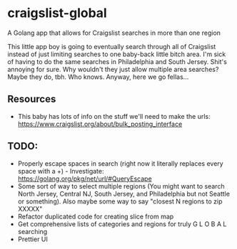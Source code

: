 # craigslist-global
A Golang app that allows for Craigslist searches in more than one region

This little app boy is going to eventually search through all of Craigslist instead of just limiting searches to one baby-back little bitch area. I'm sick of having to do the same searches in Philadelphia and South Jersey. Shit's annoying for sure. Why wouldn't they just allow multiple area searches? Maybe they do, tbh. Who knows. Anyway, here we go fellas...

## Resources
- This baby has lots of info on the stuff we'll need to make the urls: https://www.craigslist.org/about/bulk_posting_interface

## TODO:
- Properly escape spaces in search (right now it literally replaces every space with a +) - Investigate: https://golang.org/pkg/net/url/#QueryEscape
- Some sort of way to select multiple regions (You might want to search North Jersey, Central NJ, South Jersey, and Philadelphia but not Seattle or something). Also maybe some way to say "closest N regions to zip XXXXX"
- Refactor duplicated code for creating slice from map
- Get comprehensive lists of categories and regions for truly G L O B A L searching
- Prettier UI
